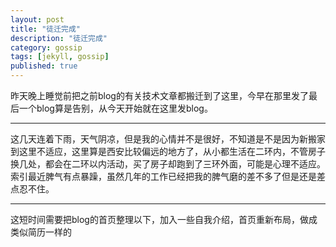 ```yaml
---
layout: post
title: "徒迁完成"
description: "徒迁完成"
category: gossip
tags: [jekyll, gossip]
published: true
---
```


昨天晚上睡觉前把之前blog的有关技术文章都搬迁到了这里，今早在那里发了最后一个blog算是告别，从今天开始就在这里发blog。

-----------------------------------------------------------------------------------------

这几天连着下雨，天气阴凉，但是我的心情并不是很好，不知道是不是因为新搬家到这里不适应，这里算是西安比较偏远的地方了，从小都生活在二环内，不管房子换几处，都会在二环以内活动，买了房子却跑到了三环外面，可能是心理不适应。索引最近脾气有点暴躁，虽然几年的工作已经把我的脾气磨的差不多了但是还是差点忍不住。

-----------------------------------------------------------------------------------------

这短时间需要把blog的首页整理以下，加入一些自我介绍，首页重新布局，做成类似简历一样的